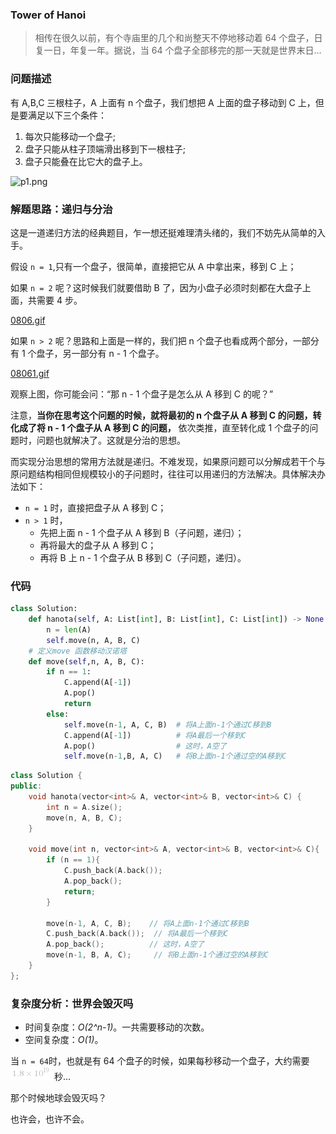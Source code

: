 ### Tower of Hanoi

>相传在很久以前，有个寺庙里的几个和尚整天不停地移动着 64 个盘子，日复一日，年复一年。据说，当 64 个盘子全部移完的那一天就是世界末日...

### 问题描述
有 A,B,C 三根柱子，A 上面有 n 个盘子，我们想把 A 上面的盘子移动到 C 上，但是要满足以下三个条件：
1. 每次只能移动一个盘子;
2. 盘子只能从柱子顶端滑出移到下一根柱子;
3. 盘子只能叠在比它大的盘子上。

![p1.png](https://pic.leetcode-cn.com/7043dec266338d396d186805072660d5f9517e2c1008af80d461b553c5b32470-p1.png)

### 解题思路：递归与分治
这是一道递归方法的经典题目，乍一想还挺难理清头绪的，我们不妨先从简单的入手。

假设 `n = 1`,只有一个盘子，很简单，直接把它从 A 中拿出来，移到 C 上；

如果 `n = 2` 呢？这时候我们就要借助 B 了，因为小盘子必须时刻都在大盘子上面，共需要 4 步。

 [0806.gif](https://pic.leetcode-cn.com/f6f3b97651247c9ff846f115e1866ab364b1c0e265fd51689ddd6a8ca1758482-0806.gif)


如果  `n > 2` 呢？思路和上面是一样的，我们把 n 个盘子也看成两个部分，一部分有 1 个盘子，另一部分有 n - 1 个盘子。

 [08061.gif](https://pic.leetcode-cn.com/3bffd1a1faf4323a92b659e37d7e2cd6c79fe074602b2977f4a7931fe82bbb13-08061.gif)



观察上图，你可能会问：“那 n - 1 个盘子是怎么从 A 移到 C 的呢？”

注意，**当你在思考这个问题的时候，就将最初的 n 个盘子从 A 移到 C 的问题，转化成了将 n - 1 个盘子从 A 移到 C 的问题，** 依次类推，直至转化成 1 个盘子的问题时，问题也就解决了。这就是分治的思想。 

而实现分治思想的常用方法就是递归。不难发现，如果原问题可以分解成若干个与原问题结构相同但规模较小的子问题时，往往可以用递归的方法解决。具体解决办法如下：
- `n = 1` 时，直接把盘子从 A 移到 C；
- `n > 1` 时，
    - 先把上面 n - 1 个盘子从 A 移到 B（子问题，递归）；
    - 再将最大的盘子从 A 移到 C；
    - 再将 B 上 n - 1 个盘子从 B 移到 C（子问题，递归）。


### 代码

```python []
class Solution:
    def hanota(self, A: List[int], B: List[int], C: List[int]) -> None:
        n = len(A)
        self.move(n, A, B, C)
    # 定义move 函数移动汉诺塔
    def move(self,n, A, B, C):
        if n == 1:
            C.append(A[-1])
            A.pop()
            return 
        else:
            self.move(n-1, A, C, B)  # 将A上面n-1个通过C移到B
            C.append(A[-1])          # 将A最后一个移到C
            A.pop()                  # 这时，A空了
            self.move(n-1,B, A, C)   # 将B上面n-1个通过空的A移到C
```

```cpp []
class Solution {
public:
    void hanota(vector<int>& A, vector<int>& B, vector<int>& C) {
        int n = A.size();
        move(n, A, B, C);
    }

    void move(int n, vector<int>& A, vector<int>& B, vector<int>& C){
        if (n == 1){
            C.push_back(A.back());
            A.pop_back();
            return;
        }

        move(n-1, A, C, B);    // 将A上面n-1个通过C移到B
        C.push_back(A.back());  // 将A最后一个移到C
        A.pop_back();          // 这时，A空了
        move(n-1, B, A, C);     // 将B上面n-1个通过空的A移到C
    }
};
```

### 复杂度分析：世界会毁灭吗
- 时间复杂度：*O(2^n-1)*。一共需要移动的次数。
- 空间复杂度：*O(1)*。


当 `n = 64`时，也就是有 64 个盘子的时候，如果每秒移动一个盘子，大约需要 ![1.8\times10^{19} ](./p__1.8times10^{19}_.png)  秒...

那个时候地球会毁灭吗？

也许会，也许不会。
